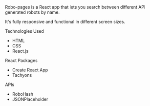 Robo-pages is a React app that lets you search between different API generated robots by name. 

It's fully responsive and functional in different screen sizes.

Technologies Used<br>
* HTML
* CSS
* React.js

React Packages<br>
* Create React App
* Tachyons

APIs<br>
* RoboHash
* JSONPlaceholder
